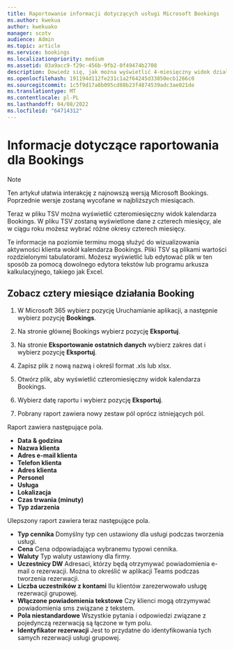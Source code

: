 ```yaml
---
title: Raportowanie informacji dotyczących usługi Microsoft Bookings
ms.author: kwekua
author: kwekuako
manager: scotv
audience: Admin
ms.topic: article
ms.service: bookings
ms.localizationpriority: medium
ms.assetid: 03a9acc9-f29c-456b-9fb2-0f49474b2708
description: Dowiedz się, jak można wyświetlić 4-miesięczny widok działania Bookings
ms.openlocfilehash: 191194d112fe231c1a2f64245d33850ecb1266c0
ms.sourcegitcommit: 1c5f9d17a8b095cd88b23f4874539adc3ae021de
ms.translationtype: MT
ms.contentlocale: pl-PL
ms.lasthandoff: 04/08/2022
ms.locfileid: "64714312"
---
```

# <a name="reporting-info-for-bookings"></a>Informacje dotyczące raportowania dla Bookings

> [!NOTE]
> Ten artykuł ułatwia interakcję z najnowszą wersją Microsoft Bookings. Poprzednie wersje zostaną wycofane w najbliższych miesiącach.

Teraz w pliku TSV można wyświetlić czteromiesięczny widok kalendarza Bookings. W pliku TSV zostaną wyświetlone dane z czterech miesięcy, ale w ciągu roku możesz wybrać różne okresy czterech miesięcy.

Te informacje na poziomie terminu mogą służyć do wizualizowania aktywności klienta wokół kalendarza Bookings. Pliki TSV są plikami wartości rozdzielonymi tabulatorami. Możesz wyświetlić lub edytować plik w ten sposób za pomocą dowolnego edytora tekstów lub programu arkusza kalkulacyjnego, takiego jak Excel.

## <a name="see-four-months-of-booking-activity"></a>Zobacz cztery miesiące działania Booking

1. W Microsoft 365 wybierz pozycję Uruchamianie aplikacji, a następnie wybierz pozycję **Bookings**.

1. Na stronie głównej Bookings wybierz pozycję **Eksportuj**.

1. Na stronie **Eksportowanie ostatnich danych** wybierz zakres dat i wybierz pozycję **Eksportuj**.

1. Zapisz plik z nową nazwą i określ format .xls lub xlsx.

1. Otwórz plik, aby wyświetlić czteromiesięczny widok kalendarza Bookings.

1. Wybierz datę raportu i wybierz pozycję **Eksportuj**.

1. Pobrany raport zawiera nowy zestaw pól oprócz istniejących pól.

Raport zawiera następujące pola.

 - **Data & godzina**
- **Nazwa klienta**
- **Adres e-mail klienta**
- **Telefon klienta**
- **Adres klienta**
- **Personel**
- **Usługa**
- **Lokalizacja**
- **Czas trwania (minuty)**
- **Typ zdarzenia**

Ulepszony raport zawiera teraz następujące pola.

- **Typ cennika**   Domyślny typ cen ustawiony dla usługi podczas tworzenia usługi.
- **Cena**   Cena odpowiadająca wybranemu typowi cennika.
- **Waluty**   Typ waluty ustawiony dla firmy.
- **Uczestnicy DW**   Adresaci, którzy będą otrzymywać powiadomienia e-mail o rezerwacji. Można to określić w aplikacji Teams podczas tworzenia rezerwacji.
- **Liczba uczestników z kontami**   Ilu klientów zarezerwowało usługę rezerwacji grupowej.
- **Włączone powiadomienia tekstowe**   Czy klienci mogą otrzymywać powiadomienia sms związane z tekstem.
- **Pola niestandardowe**   Wszystkie pytania i odpowiedzi związane z pojedynczą rezerwacją są łączone w tym polu.
- **Identyfikator rezerwacji**   Jest to przydatne do identyfikowania tych samych rezerwacji usługi grupowej.
